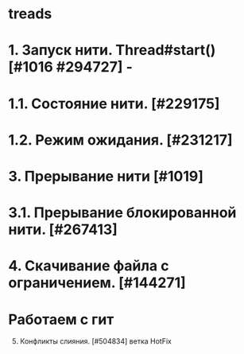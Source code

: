 # treads
# 1. Запуск нити. Thread#start() [#1016 #294727] -
# 1.1. Состояние нити.   [#229175]
# 1.2. Режим ожидания.   [#231217]
# 3. Прерывание нити   [#1019]
# 3.1. Прерывание блокированной нити.   [#267413]
# 4. Скачивание файла с ограничением.   [#144271]

# Работаем с гит


5. Конфликты слияния. [#504834]  ветка HotFix